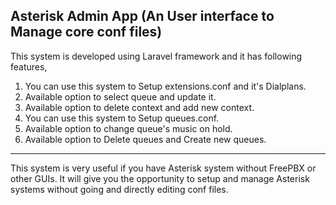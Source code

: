## Asterisk Admin App (An User interface to Manage core conf files) 

This system is developed using Laravel framework and it has following features,
1. You can use this system to Setup extensions.conf and it's Dialplans. 
2. Available option to select queue and update it.
3. Available option to delete context and add new context.
4. You can use this system to Setup queues.conf.
5. Available option to change queue's music on hold.
6. Available option to Delete queues and Create new queues. 
---
This system is very useful if you have Asterisk system without FreePBX or other GUIs.
It will give you the opportunity to setup and manage Asterisk systems without going and directly editing conf files.
